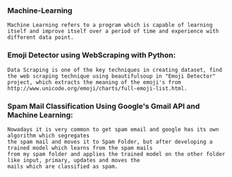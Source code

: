 ### Machine-Learning

    Machine Learning refers to a program which is capable of learning itself and improve itself over a period of time and experience with different data point.

### Emoji Detector using WebScraping with Python:

    Data Scraping is one of the key techniques in creating dataset, find the web scraping technique using beautifulsoup in "Emoji Detector" project, which extracts the meaning of the emoji's from http://www.unicode.org/emoji/charts/full-emoji-list.html.
    
    
 ### Spam Mail Classification Using Google's Gmail API and Machine Learning:
 
    Nowadays it is very common to get spam email and google has its own algorithm which segregates 
    the spam mail and moves it to Spam Folder, but after developing a trained model which learns from the spam mails
    from my spam folder and applies the trained model on the other folder like input, primary, updates and moves the 
    mails which are classified as spam.

